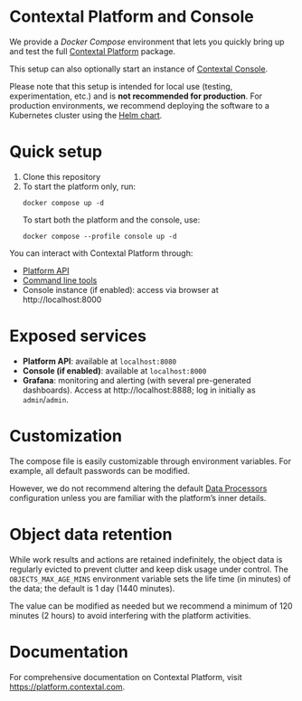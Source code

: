 # Contextal Platform and Console #

We provide a *Docker Compose* environment that lets you quickly bring up and test the full [Contextal Platform](https://platform.contextal.com/docs/welcome) package.

This setup can also optionally start an instance of [Contextal Console](https://platform.contextal.com/console).

Please note that this setup is intended for local use (testing, experimentation, etc.) and is **not recommended for production**. For production environments, we recommend deploying the software to a Kubernetes cluster using the [Helm chart](https://platform.contextal.com/docs/installation/k8s).

# Quick setup #

1. Clone this repository
2. To start the platform only, run:
   ```
   docker compose up -d
   ```
   To start both the platform and the console, use:
   ```
   docker compose --profile console up -d
   ```

You can interact with Contextal Platform through:
* [Platform API](https://platform.contextal.com/docs/api/intro)
* [Command line tools](https://platform.contextal.com/tutorial/category/command-line)
* Console instance (if enabled): access via browser at http://localhost:8000


# Exposed services #

* **Platform API**: available at `localhost:8080`
* **Console (if enabled)**: available at `localhost:8000`
* **Grafana**: monitoring and alerting (with several pre-generated dashboards).
  Access at http://localhost:8888; log in initially as `admin`/`admin`.

# Customization #

The compose file is easily customizable through environment variables. For example, all default passwords can be modified.

However, we do not recommend altering the default [Data Processors](https://platform.contextal.com/docs/data-processing/data-processors/intro) configuration unless you are familiar with the platform’s inner details.

# Object data retention #

While work results and actions are retained indefinitely, the object data is regularly evicted to prevent clutter and keep disk usage under control.
The `OBJECTS_MAX_AGE_MINS` environment variable sets the life time (in minutes) of the data; the default is 1 day (1440 minutes).

The value can be modified as needed but we recommend a minimum of 120 minutes (2 hours) to avoid interfering with the platform activities.

# Documentation #

For comprehensive documentation on Contextal Platform, visit https://platform.contextal.com.
